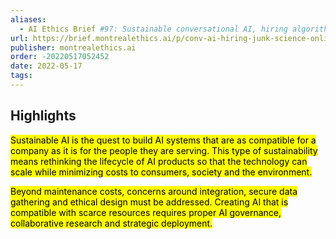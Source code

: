 ```yaml
---
aliases:
  - AI Ethics Brief #97: Sustainable conversational AI, hiring algorithms and junk science, online ban evasion, and mo…
url: https://brief.montrealethics.ai/p/conv-ai-hiring-junk-science-online-ban-evasion?s=r
publisher: montrealethics.ai
order: -20220517052452
date: 2022-05-17
tags:
---
```


## Highlights
<mark>Sustainable AI is the quest to build AI systems that are as compatible for a company as it is for the people they are serving. This type of sustainability means rethinking the lifecycle of AI products so that the technology can scale while minimizing costs to consumers, society and the environment.</mark>

<mark>Beyond maintenance costs, concerns around integration, secure data gathering and ethical design must be addressed. Creating AI that is compatible with scarce resources requires proper AI governance, collaborative research and strategic deployment.</mark>

